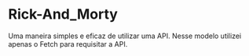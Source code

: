 # Rick-And_Morty
Uma maneira simples e eficaz de utilizar uma API. Nesse modelo utilizei apenas o Fetch para requisitar a API.
